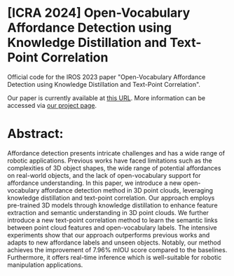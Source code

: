 # [ICRA 2024] Open-Vocabulary Affordance Detection using Knowledge Distillation and Text-Point Correlation

Official code for the IROS 2023 paper "Open-Vocabulary Affordance Detection using Knowledge Distillation and Text-Point Correlation".

Our paper is currently available at [this URL](https://arxiv.org/pdf/2309.10932). More information can be accessed via [our project page]().

# Abstract:
 Affordance detection presents intricate challenges and has a wide range of robotic applications. Previous works have faced limitations such as the complexities of 3D object shapes, the wide range of potential affordances on real-world objects, and the lack of open-vocabulary support for affordance understanding. In this paper, we introduce a new open-vocabulary affordance detection method in 3D point clouds, leveraging knowledge distillation and text-point correlation. Our approach employs pre-trained 3D models through knowledge distillation to enhance feature extraction and semantic understanding in 3D point clouds. We further introduce a new text-point correlation method to learn the semantic links between point cloud features and open-vocabulary labels. The intensive experiments show that our approach outperforms previous works and adapts to new affordance labels and unseen objects. Notably, our method achieves the improvement of 7.96% mIOU score compared to the baselines. Furthermore, it offers real-time inference which is well-suitable for robotic manipulation applications.
